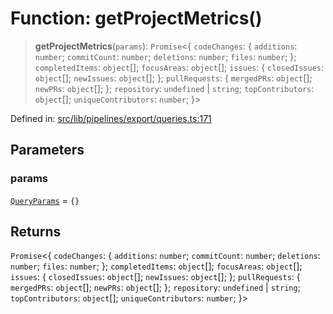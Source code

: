 # Function: getProjectMetrics()

> **getProjectMetrics**(`params`): `Promise`\<\{ `codeChanges`: \{ `additions`: `number`; `commitCount`: `number`; `deletions`: `number`; `files`: `number`; \}; `completedItems`: `object`[]; `focusAreas`: `object`[]; `issues`: \{ `closedIssues`: `object`[]; `newIssues`: `object`[]; \}; `pullRequests`: \{ `mergedPRs`: `object`[]; `newPRs`: `object`[]; \}; `repository`: `undefined` \| `string`; `topContributors`: `object`[]; `uniqueContributors`: `number`; \}\>

Defined in: [src/lib/pipelines/export/queries.ts:171](https://github.com/elizaOS/elizaos.github.io/blob/4810f50019028b92f4f2a0ac31323fd787c7f288/src/lib/pipelines/export/queries.ts#L171)

## Parameters

### params

[`QueryParams`](../../../queryHelpers/interfaces/QueryParams.md) = `{}`

## Returns

`Promise`\<\{ `codeChanges`: \{ `additions`: `number`; `commitCount`: `number`; `deletions`: `number`; `files`: `number`; \}; `completedItems`: `object`[]; `focusAreas`: `object`[]; `issues`: \{ `closedIssues`: `object`[]; `newIssues`: `object`[]; \}; `pullRequests`: \{ `mergedPRs`: `object`[]; `newPRs`: `object`[]; \}; `repository`: `undefined` \| `string`; `topContributors`: `object`[]; `uniqueContributors`: `number`; \}\>
